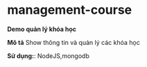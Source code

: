 # management-course
**Demo quản lý khóa học**

**Mô tả**
Show thông tin và quản lý các khóa học


**Sử dụng:**:  NodeJS,mongodb
